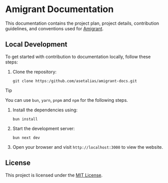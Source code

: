 # Amigrant Documentation

This documentation contains the project plan, project details, contribution guidelines, and conventions used for [Amigrant]().

## Local Development

To get started with contribution to documentation locally, follow these steps:

1. Clone the repository:

   ```shell
   git clone https:/github.com/asetalias/amigrant-docs.git
   ```

> [!Tip]
> You can use `bun`, `yarn`, `pnpm` and `npm` for the following steps.

1. Install the dependencies using:

    ```shell
    bun install
    ```

1. Start the development server:

    ```shell
    bun next dev
    ```

1. Open your browser and visit `http://localhost:3000` to view the website.

## License

This project is licensed under the [MIT License](./LICENSE).
